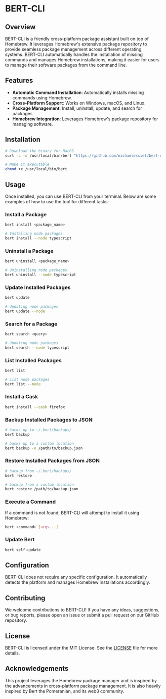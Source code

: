 # BERT-CLI

## Overview

BERT-CLI is a friendly cross-platform package assistant built on top of Homebrew. It leverages Homebrew's extensive package repository to provide seamless package management across different operating systems. BERT-CLI automatically handles the installation of missing commands and manages Homebrew installations, making it easier for users to manage their software packages from the command line.

## Features

- **Automatic Command Installation**: Automatically installs missing commands using Homebrew.
- **Cross-Platform Support**: Works on Windows, macOS, and Linux.
- **Package Management**: Install, uninstall, update, and search for packages.
- **Homebrew Integration**: Leverages Homebrew's package repository for managing software.

## Installation

```bash
# Download the binary for MacOS
curl -L -o /usr/local/bin/bert "https://github.com/michaelessiet/bert-cli/releases/download/v0.1.4/bert-darwin-amd64"

# Make it executable
chmod +x /usr/local/bin/bert
```

## Usage

Once installed, you can use BERT-CLI from your terminal. Below are some examples of how to use the tool for different tasks:

### Install a Package

```bash
bert install <package_name>

# Installing node packages
bert install --node typescript
```

### Uninstall a Package

```bash
bert uninstall <package_name>

# Uninstalling node packages
bert uninstall --node typescript
```

### Update Installed Packages

```bash
bert update

# Updating node packages
bert update --node
```

### Search for a Package

```bash
bert search <query>

# Updating node packages
bert search --node typescript
```

### List Installed Packages

```bash
bert list

# List node packages
bert list --node
```

### Install a Cask

```bash
bert install --cask firefox
```

### Backup Installed Packages to JSON

```bash
# backs up to ~/.bert/backups/
bert backup

# backs up to a custom location
bert backup -o /path/to/backup.json
```

### Restore Installed Packages from JSON

```bash
# backup from ~/.bert/backups/
bert restore

# backup from a custom location
bert restore /path/to/backup.json
```

### Execute a Command

If a command is not found, BERT-CLI will attempt to install it using Homebrew:

```bash
bert <command> [args...]
```

### Update Bert

```bash
bert self-update
```

## Configuration

BERT-CLI does not require any specific configuration. It automatically detects the platform and manages Homebrew installations accordingly.

## Contributing

We welcome contributions to BERT-CLI! If you have any ideas, suggestions, or bug reports, please open an issue or submit a pull request on our GitHub repository.

## License

BERT-CLI is licensed under the MIT License. See the [LICENSE](LICENSE) file for more details.

## Acknowledgements

This project leverages the Homebrew package manager and is inspired by the advancements in cross-platform package management. It is also heavily inspired by Bert the Pomeranian, and its web3 community.

